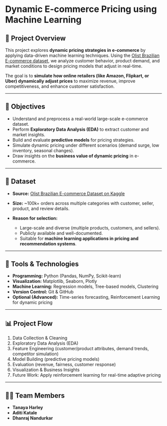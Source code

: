

# Dynamic E-commerce Pricing using Machine Learning

## 📌 Project Overview

This project explores **dynamic pricing strategies in e-commerce** by applying data-driven machine learning techniques. Using the [Olist Brazilian E-commerce dataset](https://www.kaggle.com/datasets/olistbr/brazilian-ecommerce), we analyze customer behavior, product demand, and market conditions to design pricing models that adjust in real-time.

The goal is to **simulate how online retailers (like Amazon, Flipkart, or Uber) dynamically adjust prices** to maximize revenue, improve competitiveness, and enhance customer satisfaction.

---

## 🎯 Objectives

* Understand and preprocess a real-world large-scale e-commerce dataset.
* Perform **Exploratory Data Analysis (EDA)** to extract customer and market insights.
* Build and evaluate **predictive models** for pricing strategies.
* Simulate dynamic pricing under different scenarios (demand surge, low inventory, seasonal changes).
* Draw insights on the **business value of dynamic pricing** in e-commerce.

---

## 📂 Dataset

* **Source:** [Olist Brazilian E-commerce Dataset on Kaggle](https://www.kaggle.com/datasets/olistbr/brazilian-ecommerce)
* **Size:** ~100k+ orders across multiple categories with customer, seller, product, and review details.
* **Reason for selection:**

  * Large-scale and diverse (multiple products, customers, and sellers).
  * Publicly available and well-documented.
  * Suitable for **machine learning applications in pricing and recommendation systems**.

---

## 🔧 Tools & Technologies

* **Programming:** Python (Pandas, NumPy, Scikit-learn)
* **Visualization:** Matplotlib, Seaborn, Plotly
* **Machine Learning:** Regression models, Tree-based models, Clustering
* **Version Control:** Git & GitHub
* **Optional (Advanced):** Time-series forecasting, Reinforcement Learning for dynamic pricing

---

## 📊 Project Flow

1. Data Collection & Cleaning
2. Exploratory Data Analysis (EDA)
3. Feature Engineering (customer/product attributes, demand trends, competitor simulation)
4. Model Building (predictive pricing models)
5. Evaluation (revenue, fairness, customer response)
6. Visualization & Business Insights
7. Future Work: Apply reinforcement learning for real-time adaptive pricing

---

## 👩‍💻 Team Members

* **Tanaya Harley**
* **Aditi Katale**
* **Dhanraj Nandurkar**


